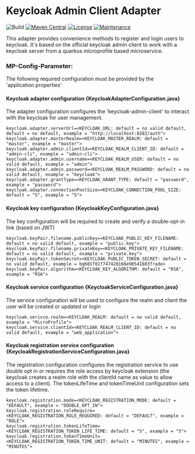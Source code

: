 # Keycloak Admin Client Adapter

![Build](https://github.com/openknowledge/keycloak-admin-client-adapter/workflows/Build/badge.svg) [![Maven Central](https://img.shields.io/maven-central/v/de.openknowledge.authentication/keycloak-admin-client-adapter.svg?label=Maven%20Central&color=brightgreen)](https://search.maven.org/search?q=g:%22de.openknowledge.authentication%22%20AND%20a:%22keycloak-admin-client-adapter%22) [![License](https://img.shields.io/badge/License-Apache%202.0-brightgreen.svg)](https://opensource.org/licenses/Apache-2.0) [![Maintenance](https://img.shields.io/badge/Maintained-yes-brightgreen.svg)](https://github.com/openknowledge/keycloak-admin-client-adapter/graphs/commit-activity)

This adapter provides convenience methods to register and login users to keycloak. It's based on the official 
keycloak admin client to work with a keycloak server from a quarkus microprofile based microservice.

### MP-Config-Parameter:

The following required configuration must be provided by the 'application.properties'

#### Keycloak adapter configuration {KeycloakAdapterConfiguration.java}

The adapter configuration configures the 'keycloak-admin-client' to interact with the keycloak for user management. 

```
keycloak.adapter.serverUrl=<KEYCLOAK_URL: default = no valid default, default = no default, example = "http://localhost:8282/auth">
keycloak.adapter.masterRealm=<KEYCLOAK_MASTER_REALM: default = "master", example = "master">
keycloak.adapter.admin.clientId=<KEYCLOAK_REALM_CLIENT_ID: default = "admin-cli", example = "admin-cli">
keycloak.adapter.admin.username=<KEYCLOAK_REALM_USER: default = no valid default, example = "admin">
keycloak.adapter.admin.password=<KEYCLOAK_REALM_PASSWORD: default = no valid default, example = "keycloak">
keycloak.adapter.grantType=<KEYCLOAK_GRANT_TYPE: default = "password", example = "password">
keycloak.adapter.connectionPoolSize=<KEYCLOAK_CONNECTION_POOL_SIZE: default = "5", example = "5">
```

#### Keycloak key configuration {KeycloakKeyConfiguration.java}

The key configuration will be required to create and verify a double-opt-in link (based on JWT) 

```
keycloak.keyPair.filename.publicKey=<KEYCLOAK_PUBLIC_KEY_FILENAME: default = no valid default, example = "public.key">
keycloak.keyPair.filename.privateKey=<KEYCLOAK_PRIVATE_KEY_FILENAME: default = no valid default, example = "private.key">
keycloak.keyPair.tokenSecret=<KEYCLOAK_PUBLIC_TOKEN_SECRET: default = no valid default, example = bg601f81f747428166e90541603frade>
keycloak.keyPair.algorithm=<KEYCLOAK_KEY_ALGORITHM: default = "RSA", example = "RSA">
```

#### Keycloak service configuration {KeycloakServiceConfiguration.java}

The service configuration will be used to configure the realm and client the user will be created or updated or login 

```
keycloak.serivce.realm=<KEYCLOAK_REALM: default = no valid default, example = "MicroProfile">
keycloak.service.clientId=<KEYCLOAK_REALM_CLIENT_ID: default = no valid default, example = "web_application">
```

#### Keycloak registration service configuration {KeycloakRegistrationServiceConfiguration.java}

The registration configuration configures the registration service to use double opt in or requires the role access 
by keycloak extension (the keycloak creates a realm role with the clientId name as value to allow access to a client).
The tokenLifeTime and tokenTimeUnit configuration sets the token lifetime.

```
keycloak.registration.mode=<KEYCLOAK_REGISTRATION_MODE: default = "DEFAULT", example = "DOUBLE_OPT_IN">
keycloak.registration.roleRequire=<KEYCLOAK_REGISTRATION_ROLE_REQUIRED: default = "DEFAULT", example = "ROLE">
keycloak.registration.tokenLifeTime=<KEYCLOAK_REGISTRATION_TOKEN_LIFE_TIME: default = "5", example = "5">
keycloak.registration.tokenTimeUnit=<KEYCLOAK_REGISTRATION_TOKEN_TIME_UNIT: default = "MINUTES", example = "MINUTES">
```
